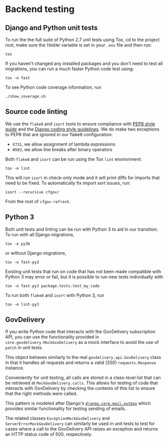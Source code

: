 # Backend testing

## Django and Python unit tests

To run the the full suite of Python 2.7 unit tests using Tox, cd to the 
project root, make sure the `TOXENV` variable is set in your `.env` file 
and then run:

```
tox
```

If you haven't changed any installed packages and you don't need to test 
all migrations, you can run a much faster Python code test using:
```
tox -e fast
```

To see Python code coverage information, run
```
./show_coverage.sh
```

## Source code linting

We use the `flake8` and `isort` tools to ensure compliance with 
[PEP8 style guide](https://www.python.org/dev/peps/pep-0008/) and the 
[Django coding style guidelines](https://docs.djangoproject.com/en/dev/internals/contributing/writing-code/coding-style/). 
We do make two exceptions to PEP8 that are ignored in our flake8 
configuration:

- `E731`, we allow assignment of lambda expressions
- `W503`, we allow line breaks after binary operators

Both `flake8` and `isort` can be run using the Tox `lint` environment:

```
tox -e lint
```

This will run `isort` in check-only mode and it will print diffs for imports 
that need to be fixed. To automatically fix import sort issues, run:

```
isort --recursive cfgov/
```

From the root of `cfgov-refresh`.

## Python 3 

Both unit tests and linting can be run with Python 3 to aid in our transition. To run with all Django migrations, 

```
tox -e py36
```

or without Django migrations,

```
tox -e fast-py3
```

Existing unit tests that run on code that has not been made compatible with Python 3 may error or fail, but it is possible to run new tests individually with

```
tox -e fast-py3 package.tests.test_my_code
```

To run both `flake8` and `isort` with Python 3, run

```
tox -e lint-py3
```

## GovDelivery

If you write Python code that interacts with the GovDelivery subscription API, you can use the functionality provided in `core.govdelivery.MockGovDelivery` as a mock interface to avoid the use of `patch` in unit tests.

This object behaves similarly to the real `govdelivery.api.GovDelivery` class in that it handles all requests and returns a valid (200) `requests.Response` instance.

Conveniently for unit testing, all calls are stored in a class-level list that can be retrieved at `MockGovDelivery.calls`. This allows for testing of code that interacts with GovDelivery by checking the contents of this list to ensure that the right methods were called.

This pattern is modeled after Django's [`django.core.mail.outbox`](https://docs.djangoproject.com/en/2.0/topics/testing/tools/#email-services) which provides similar functionality for testing sending of emails.

The related classes `ExceptionMockGovDelivery` and `ServerErrorMockGovDelivery` can similarly be used in unit tests to test for cases where a call to the GovDelivery API raises an exception and returns an HTTP status code of 500, respectively.
